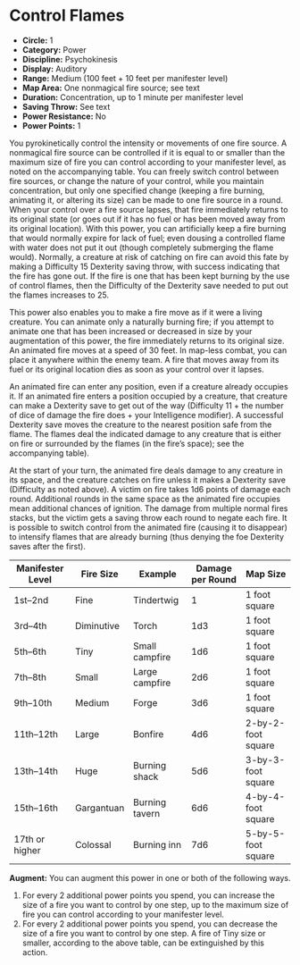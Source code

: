 # Control Flames

- **Circle:** 1
- **Category:** Power
- **Discipline:** Psychokinesis
- **Display:** Auditory
- **Range:** Medium (100 feet + 10 feet per manifester level)
- **Map Area:** One nonmagical fire source; see text
- **Duration:** Concentration, up to 1 minute per manifester level
- **Saving Throw:** See text
- **Power Resistance:** No
- **Power Points:** 1

You pyrokinetically control the intensity or movements of one fire source. A nonmagical fire source can be controlled if it is equal to or smaller than the maximum size of fire you can control according to your manifester level, as noted on the accompanying table. You can freely switch control between fire sources, or change the nature of your control, while you maintain concentration, but only one specified change (keeping a fire burning, animating it, or altering its size) can be made to one fire source in a round. When your control over a fire source lapses, that fire immediately returns to its original state (or goes out if it has no fuel or has been moved away from its original location). With this power, you can artificially keep a fire burning that would normally expire for lack of fuel; even dousing a controlled flame with water does not put it out (though completely submerging the flame would). Normally, a creature at risk of catching on fire can avoid this fate by making a Difficulty 15 Dexterity saving throw, with success indicating that the fire has gone out. If the fire is one that has been kept burning by the use of control flames, then the Difficulty of the Dexterity save needed to put out the flames increases to 25.

This power also enables you to make a fire move as if it were a living creature. You can animate only a naturally burning fire; if you attempt to animate one that has been increased or decreased in size by your augmentation of this power, the fire immediately returns to its original size. An animated fire moves at a speed of 30 feet. In map-less combat, you can place it anywhere within the enemy team. A fire that moves away from its fuel or its original location dies as soon as your control over it lapses. 

An animated fire can enter any position, even if a creature already occupies it. If an animated fire enters a position occupied by a creature, that creature can make a Dexterity save to get out of the way (Difficulty 11 + the number of dice of damage the fire does + your Intelligence modifier). A successful Dexterity save moves the creature to the nearest position safe from the flame. The flames deal the indicated damage to any creature that is either on fire or surrounded by the flames (in the fire’s space); see the accompanying table).

At the start of your turn, the animated fire deals damage to any creature in its space, and the creature catches on fire unless it makes a Dexterity save (Difficulty as noted above). A victim on fire takes 1d6 points of damage each round. Additional rounds in the same space as the animated fire occupies mean additional chances of ignition. The damage from multiple normal fires stacks, but the victim gets a saving throw each round to negate each fire. It is possible to switch control from the animated fire (causing it to disappear) to intensify flames that are already burning (thus denying the foe Dexterity saves after the first).

| Manifester Level | Fire Size  | Example        | Damage per Round | Map Size |
| ---              | ---        | ---            | ---              | ---      |
| 1st–2nd          | Fine       | Tindertwig     | 1                | 1 foot square
| 3rd–4th          | Diminutive | Torch          | 1d3              | 1 foot square
| 5th–6th          | Tiny       | Small campfire | 1d6              | 1 foot square
| 7th–8th          | Small      | Large campfire | 2d6              | 1 foot square
| 9th–10th         | Medium     | Forge          | 3d6              | 1 foot square
| 11th–12th        | Large      | Bonfire        | 4d6              | 2-by-2-foot square
| 13th–14th        | Huge       | Burning shack  | 5d6              | 3-by-3-foot square
| 15th–16th        | Gargantuan | Burning tavern | 6d6              | 4-by-4-foot square
| 17th or higher   | Colossal   | Burning inn    | 7d6              | 5-by-5-foot square

**Augment:** You can augment this power in one or both of the following ways.

1. For every 2 additional power points you spend, you can increase the size of a fire you want to control by one step, up to the maximum size of fire you can control according to your manifester level.
2. For every 2 additional power points you spend, you can decrease the size of a fire you want to control by one step. A fire of Tiny size or smaller, according to the above table, can be extinguished by this action.
